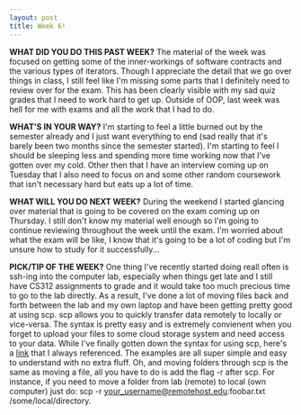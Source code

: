 ```yaml
---
layout: post
title: Week 6!
---
```



**WHAT DID YOU DO THIS PAST WEEK?** The material of the week was focused on getting some of the inner-workings of software contracts and the various types of iterators. Though I appreciate the detail that we go over things in class, I still feel like I'm missing some parts that I definitely need to review over for the exam. This has been clearly visible with my sad quiz grades that I need to work hard to get up. Outside of OOP, last week was hell for me with exams and all the work that I had to do.

**WHAT'S IN YOUR WAY?** I'm starting to feel a little burned out by the semester already and I just want everything to end (sad really that it's barely been two months since the semester started). I'm starting to feel I should be sleeping less and spending more time working now that I've gotten over my cold. Other then that I have an interview coming up on Tuesday that I also need to focus on and some other random coursework that isn't necessary hard but eats up a lot of time.

**WHAT WILL YOU DO NEXT WEEK?** During the weekend I started glancing over material that is going to be covered on the exam coming up on Thursday. I still don't know my material well enough so I'm going to continue reviewing throughout the week until the exam. I'm worried about what the exam will be like, I know that it's going to be a lot of coding but I'm unsure how to study for it successfully... 

**PICK/TIP OF THE WEEK?** One thing I've recently started doing reall often is ssh-ing into the computer lab, especially when things get late and I still have CS312 assignments to grade and it would take too much precious time to go to the lab directly. As a result, I've done a lot of moving files back and forth between the lab and my own laptop and have been getting pretty good at using scp. scp allows you to quickly transfer data remotely to locally or vice-versa. The syntax is pretty easy and is extremely convienent when you forget to upload your files to some cloud storage system and need access to your data. While I've finally gotten down the syntax for using scp, here's a [link](http://www.hypexr.org/linux_scp_help.php) that I always referenced. The examples are all super simple and easy to understand with no extra fluff. Oh, and moving folders through scp is the same as moving a file, all you have to do is add the flag -r after scp. For instance, if you need to move a folder from lab (remote) to local (own computer) just do: scp -r your_username@remotehost.edu:foobar.txt /some/local/directory.

